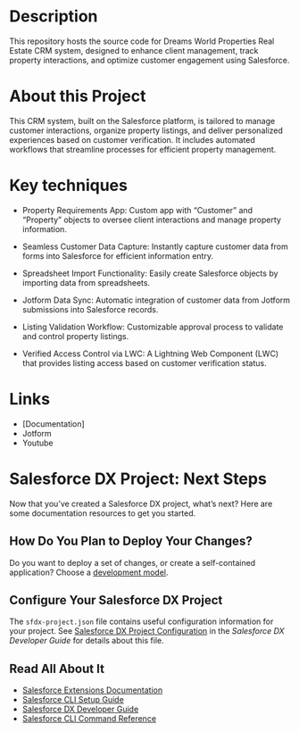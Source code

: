 # Description
This repository hosts the source code for Dreams World Properties Real Estate CRM system, designed to enhance client management, track property interactions, and optimize customer engagement using Salesforce.

# About this Project
This CRM system, built on the Salesforce platform, is tailored to manage customer interactions, organize property listings, and deliver personalized experiences based on customer verification. It includes automated workflows that streamline processes for efficient property management.

# Key techniques
- Property Requirements App: Custom app with “Customer” and “Property” objects to oversee client interactions and manage property information.

- Seamless Customer Data Capture: Instantly capture customer data from forms into Salesforce for efficient information entry.

- Spreadsheet Import Functionality: Easily create Salesforce objects by importing data from spreadsheets.

- Jotform Data Sync: Automatic integration of customer data from Jotform submissions into Salesforce records.

- Listing Validation Workflow: Customizable approval process to validate and control property listings.

- Verified Access Control via LWC: A Lightning Web Component (LWC) that provides listing access based on customer verification status.

# Links
- [Documentation]
- Jotform 
- Youtube 
# Salesforce DX Project: Next Steps

Now that you’ve created a Salesforce DX project, what’s next? Here are some documentation resources to get you started.

## How Do You Plan to Deploy Your Changes?

Do you want to deploy a set of changes, or create a self-contained application? Choose a [development model](https://developer.salesforce.com/tools/vscode/en/user-guide/development-models).

## Configure Your Salesforce DX Project

The `sfdx-project.json` file contains useful configuration information for your project. See [Salesforce DX Project Configuration](https://developer.salesforce.com/docs/atlas.en-us.sfdx_dev.meta/sfdx_dev/sfdx_dev_ws_config.htm) in the _Salesforce DX Developer Guide_ for details about this file.

## Read All About It

- [Salesforce Extensions Documentation](https://developer.salesforce.com/tools/vscode/)
- [Salesforce CLI Setup Guide](https://developer.salesforce.com/docs/atlas.en-us.sfdx_setup.meta/sfdx_setup/sfdx_setup_intro.htm)
- [Salesforce DX Developer Guide](https://developer.salesforce.com/docs/atlas.en-us.sfdx_dev.meta/sfdx_dev/sfdx_dev_intro.htm)
- [Salesforce CLI Command Reference](https://developer.salesforce.com/docs/atlas.en-us.sfdx_cli_reference.meta/sfdx_cli_reference/cli_reference.htm)
